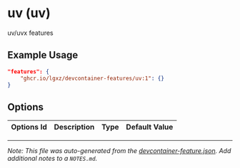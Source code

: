 
# uv (uv)

uv/uvx features

## Example Usage

```json
"features": {
    "ghcr.io/lgxz/devcontainer-features/uv:1": {}
}
```

## Options

| Options Id | Description | Type | Default Value |
|-----|-----|-----|-----|




---

_Note: This file was auto-generated from the [devcontainer-feature.json](https://github.com/lgxz/devcontainer-features/blob/main/src/uv/devcontainer-feature.json).  Add additional notes to a `NOTES.md`._
